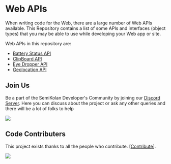 # Web APIs 

When writing code for the Web, there are a large number of Web APIs available. This Repository contains a list of some APIs and interfaces (object types) that you may be able to use while developing your Web app or site.

Web APIs in this repository are:
- [Battery Status API](Battery)
- [ClipBoard API](Clipboard)
- [Eye Dropper API](Eyedropper)
- [Geolocation API](Geolocation)



## Join Us

Be a part of the SemiKolan Developer's Community by joining our [Discord Server](https://discord.semikolan.co). Here you can discuss about the project or ask any other queries and there will be a lot of folks to help

[![](https://img.shields.io/discord/849036512045039637?color=5865F2&logo=Discord&style=flat-square)](https://discord.semikolan.co)



## Code Contributers

This project exists thanks to all the people who contribute. [[Contribute](CONTRIBUTING.md)].

<a href="https://github.com/meinhoonharsh/semikolan-react/graphs/contributors">
  <img src="https://contrib.rocks/image?repo=meinhoonharsh/WebAPIs" />
</a>
